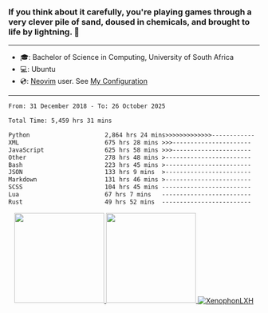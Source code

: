 ### If you think about it carefully, you're playing games through a very clever pile of sand, doused in chemicals, and brought to life by lightning.  👋

-------------------------------------------------------------------------------------------------------

- 🎓: Bachelor of Science in Computing, University of South Africa
- 💻: Ubuntu
- 💿: [Neovim](https://github.com/neovim/neovim) user. See [My Configuration](https://github.com/XenophonLXH/xenovim)

-------------------------------------------------------------------------------------------------------

<!--START_SECTION:waka-->

```txt
From: 31 December 2018 - To: 26 October 2025

Total Time: 5,459 hrs 31 mins

Python                     2,864 hrs 24 mins>>>>>>>>>>>>>------------   52.47 %
XML                        675 hrs 28 mins >>>----------------------   12.37 %
JavaScript                 625 hrs 58 mins >>>----------------------   11.47 %
Other                      278 hrs 48 mins >------------------------   05.11 %
Bash                       223 hrs 45 mins >------------------------   04.10 %
JSON                       133 hrs 9 mins  >------------------------   02.44 %
Markdown                   131 hrs 46 mins >------------------------   02.41 %
SCSS                       104 hrs 45 mins -------------------------   01.92 %
Lua                        67 hrs 7 mins   -------------------------   01.23 %
Rust                       49 hrs 52 mins  -------------------------   00.91 %
```

<!--END_SECTION:waka-->


<p align="center">
    <a href="https://github.com/XenophonLXH">
        <img height="180em" src="https://github-readme-stats-eight-theta.vercel.app/api?username=XenophonLXH&show_icons=true&theme=algolia&include_all_commits=true&count_private=true"/>
        <img height="180em" src="https://github-readme-stats-eight-theta.vercel.app/api/top-langs/?username=XenophonLXH&layout=compact&langs_count=8&theme=algolia"/>
        <img align="center" src="https://github-readme-streak-stats.herokuapp.com/?user=XenophonLXH&theme=algolia" alt="XenophonLXH" />
    </a>
</p>
